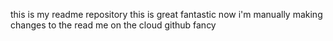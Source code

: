 this is my readme repository
this is great
fantastic
now i'm manually making changes to the read me on the cloud
github
fancy



